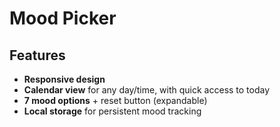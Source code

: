 # Mood Picker

## Features
- **Responsive design**
- **Calendar view** for any day/time, with quick access to today
- **7 mood options** + reset button (expandable)
- **Local storage** for persistent mood tracking
